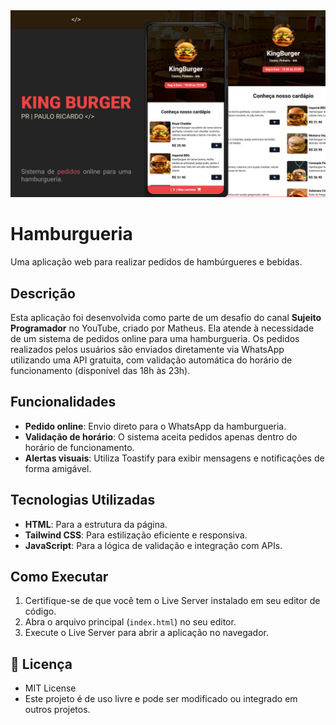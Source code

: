 <img src='.github/burger.jpg'>

# Hamburgueria

Uma aplicação web para realizar pedidos de hambúrgueres e bebidas.

## Descrição

Esta aplicação foi desenvolvida como parte de um desafio do canal **Sujeito Programador** no YouTube, criado por Matheus. Ela atende à necessidade de um sistema de pedidos online para uma hamburgueria. Os pedidos realizados pelos usuários são enviados diretamente via WhatsApp utilizando uma API gratuita, com validação automática do horário de funcionamento (disponível das 18h às 23h).

## Funcionalidades

- **Pedido online**: Envio direto para o WhatsApp da hamburgueria.
- **Validação de horário**: O sistema aceita pedidos apenas dentro do horário de funcionamento.
- **Alertas visuais**: Utiliza Toastify para exibir mensagens e notificações de forma amigável.

## Tecnologias Utilizadas

- **HTML**: Para a estrutura da página.
- **Tailwind CSS**: Para estilização eficiente e responsiva.
- **JavaScript**: Para a lógica de validação e integração com APIs.

## Como Executar

1. Certifique-se de que você tem o Live Server instalado em seu editor de código.
2. Abra o arquivo principal (`index.html`) no seu editor.
3. Execute o Live Server para abrir a aplicação no navegador.

## 📄 Licença

- MIT License
- Este projeto é de uso livre e pode ser modificado ou integrado em outros projetos.